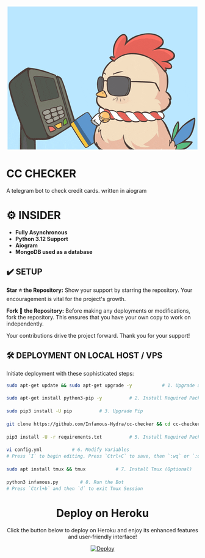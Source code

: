 <h1 align="center"><img src="./.github/chickencc.gif" /></h1>

# CC CHECKER

A telegram bot to check credit cards. written in aiogram

# ⚙️ INSIDER

- **Fully Asynchronous**
- **Python 3.12 Support**
- **Aiogram**
- **MongoDB used as a database**

## ✔️ SETUP

**Star ⭐ the Repository:**
Show your support by starring the repository. Your encouragement is vital for the project's growth.

**Fork 🍴 the Repository:**
Before making any deployments or modifications, fork the repository. This ensures that you have your own copy to work on independently. 

Your contributions drive the project forward. Thank you for your support!

## 🛠️ DEPLOYMENT ON LOCAL HOST / VPS

Initiate deployment with these sophisticated steps:

```bash
sudo apt-get update && sudo apt-get upgrade -y           # 1. Upgrade and Update System

sudo apt-get install python3-pip -y          # 2. Install Required Packages

sudo pip3 install -U pip          # 3. Upgrade Pip

git clone https://github.com/Infamous-Hydra/cc-checker && cd cc-checker           # 4. Clone the Repository

pip3 install -U -r requirements.txt          # 5. Install Required Packages

vi config.yml           # 6. Modify Variables
# Press `I` to begin editing. Press `Ctrl+C` to save, then `:wq` or `:qa` to exit.

sudo apt install tmux && tmux           # 7. Install Tmux (Optional)

python3 infamous.py        # 8. Run the Bot
# Press `Ctrl+b` and then `d` to exit Tmux Session
```

<h1 align="center">Deploy on Heroku</h1>

<p align="center">Click the button below to deploy on Heroku and enjoy its enhanced features and user-friendly interface!</p>

<p align="center">
    <a href="https://heroku.com/deploy?template=https://github.com/Infamous-Hydra/cc-checker">
        <img src="https://www.herokucdn.com/deploy/button.svg" alt="Deploy">
    </a>
</p>
